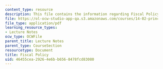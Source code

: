 ```yaml
---
content_type: resource
description: This file contains the information regarding Fiscal Policy.
file: https://ol-ocw-studio-app-qa.s3.amazonaws.com/courses/14-02-principles-of-macroeconomics-spring-2014/46455cea29264e6bb6568478fcd83080_MIT14_02S14_Fiscal_Policy.pdf
file_type: application/pdf
learning_resource_types:
- Lecture Notes
ocw_type: OCWFile
parent_title: Lecture Notes
parent_type: CourseSection
resourcetype: Document
title: Fiscal Policy
uid: 46455cea-2926-4e6b-b656-8478fcd83080
---
```

